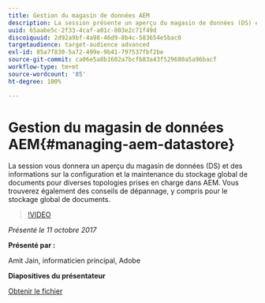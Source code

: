 ```yaml
---
title: Gestion du magasin de données AEM
description: La session présente un aperçu du magasin de données (DS) et des informations sur la configuration et la maintenance du stockage global de documents pour diverses topologies prises en charge dans AEM. Vous trouverez également des conseils de dépannage, y compris pour le stockage global de documents.
uuid: 65aabe5c-2f33-4caf-a01c-803e2c71f49d
discoiquuid: 2d92a9bf-4a98-46d9-8b4c-583654e5bac0
targetaudience: target-audience advanced
exl-id: 85a7f830-5a72-499e-9b41-797537fbf2be
source-git-commit: ca06e5a8b1602a7bcfb83a43f529680a5a96bacf
workflow-type: tm+mt
source-wordcount: '85'
ht-degree: 100%

---
```


# Gestion du magasin de données AEM{#managing-aem-datastore}

La session vous donnera un aperçu du magasin de données (DS) et des informations sur la configuration et la maintenance du stockage global de documents pour diverses topologies prises en charge dans AEM. Vous trouverez également des conseils de dépannage, y compris pour le stockage global de documents.

>[!VIDEO](https://video.tv.adobe.com/v/20422/?quality=9)

*Présenté le 11 octobre 2017*

**Présenté par :**

Amit Jain, informaticien principal, Adobe

**Diapositives du présentateur**

[Obtenir le fichier](assets/managing-aem-datastoreoct17.pdf)
<!--
[Get back to the Overview](https://helpx.adobe.com/experience-manager/kt/eseminars/gems/aem-index.html)
-->
